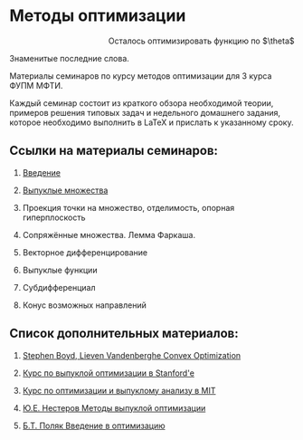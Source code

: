 # Методы оптимизации 
<p align="right"> 
Осталось оптимизировать функцию по $\theta$

Знаменитые последние слова.
</p>
Материалы семинаров по курсу методов оптимизации для 3 курса ФУПМ МФТИ.

Каждый семинар состоит из краткого обзора необходимой теории, примеров решения типовых задач и недельного домашнего задания, которое необходимо выполнить в LaTeX и прислать к указанному сроку.

## Ссылки на материалы семинаров:

1. [Введение](https://github.com/amkatrutsa/MIPT-Opt/blob/master/01-Intro/Seminar1.pdf)

2. [Выпуклые множества](https://github.com/amkatrutsa/MIPT-Opt/blob/master/02-Convex/Seminar2.pdf)

3. Проекция точки на множество, отделимость, опорная гиперплоскость

4. Сопряжённые множества. Лемма Фаркаша.

5. Векторное дифференцирование

6. Выпуклые функции

7. Субдифференциал

8. Конус возможных направлений

## Список дополнительных материалов:

1. [Stephen Boyd, Lieven Vandenberghe Convex Optimization](http://stanford.edu/~boyd/cvxbook/)

2. [Курс по выпуклой оптимизации в Stanford'e](http://stanford.edu/class/ee364a/)

3. [Курс по оптимизации и выпуклому анализу в MIT](http://ocw.mit.edu/courses/electrical-engineering-and-computer-science/6-253-convex-analysis-and-optimization-spring-2012/)

4. [Ю.Е. Нестеров Методы выпуклой оптимизации](http://premolab.ru/pub_files/pub5/MnexoB89z7.pdf)

5. [Б.Т. Поляк Введение в оптимизацию](http://bwbooks.net/index.php?id1=4&category=math&author=polya-bt&book=1983)
